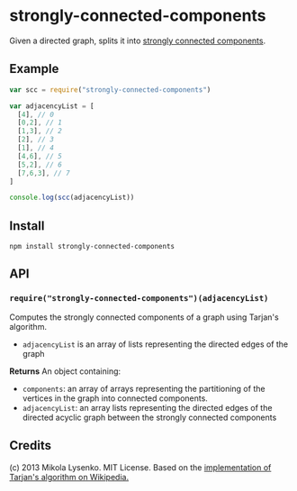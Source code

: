 strongly-connected-components
=============================
Given a directed graph, splits it into [strongly connected components](http://en.wikipedia.org/wiki/Strongly_connected_component).

## Example

```javascript
var scc = require("strongly-connected-components")

var adjacencyList = [
  [4], // 0
  [0,2], // 1
  [1,3], // 2
  [2], // 3
  [1], // 4
  [4,6], // 5
  [5,2], // 6
  [7,6,3], // 7
]

console.log(scc(adjacencyList))
```

## Install

    npm install strongly-connected-components

## API

### `require("strongly-connected-components")(adjacencyList)`
Computes the strongly connected components of a graph using Tarjan's algorithm.

* `adjacencyList` is an array of lists representing the directed edges of the graph

**Returns** An object containing:

* `components`: an array of arrays representing the partitioning of the vertices in the graph into connected components.
* `adjacencyList`: an array lists representing the directed edges of the directed acyclic graph between the strongly connected components

## Credits
(c) 2013 Mikola Lysenko. MIT License.  Based on the [implementation of Tarjan's algorithm on Wikipedia.](http://en.wikipedia.org/wiki/Tarjan's_strongly_connected_components_algorithm)
